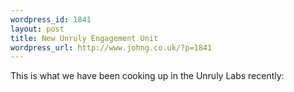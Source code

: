 ```yaml
--- 
wordpress_id: 1841
layout: post
title: New Unruly Engagement Unit
wordpress_url: http://www.johng.co.uk/?p=1841
---
```

This is what we have been cooking up in the Unruly Labs recently:

<script type="text/javascript" src="http://video.unrulymedia.com/wildfire_7843363.js?vn=aCTMT-1266322512232"></script>
